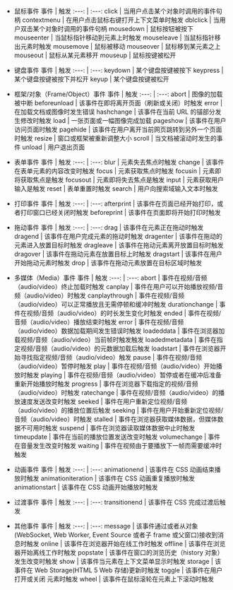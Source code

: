 <!--
 * @Autor: 卢建
 * @LastEditors: 卢建
 * @Description: addEventListener可以监听哪些东西
 * @Date: 2021-02-01 09:32:25
 * @LastEditTime: 2021-02-01 13:16:05
-->
* 鼠标事件
事件 | 触发
:---: | :---:
click | 当用户点击某个对象时调用的事件句柄
contextmenu | 在用户点击鼠标右键打开上下文菜单时触发
dblclick | 当用户双击某个对象时调用的事件句柄
mousedown | 鼠标按钮被按下
mouseenter | 当鼠标指针移动到元素上时触发
mouseleave | 当鼠标指针移出元素时触发
mousemove | 鼠标被移动
mouseover | 鼠标移到某元素之上
mouseout | 鼠标从某元素移开
mouseup | 鼠标按键被松开
      
       
* 键盘事件
事件 | 触发
:---: | :---:
keydown | 某个键盘按键被按下
keypress | 某个键盘按键被按下并松开
keyup | 某个键盘按键被松开
      
     
* 框架/对象（Frame/Object）事件
事件 | 触发
:---: | :---:
abort | 图像的加载被中断
beforeunload | 该事件在即将离开页面（刷新或关闭）时触发
error | 在加载文档或图像时发生错误
hashchange | 该事件在当前 URL 的锚部分发生修改时触发
load | 一张页面或一幅图像完成加载
pageshow | 该事件在用户访问页面时触发
pagehide | 该事件在用户离开当前网页跳转到另外一个页面时触发
resize | 窗口或框架被重新调整大小
scroll | 当文档被滚动时发生的事件
unload | 用户退出页面
      
        
* 表单事件
事件 | 触发
:---: | :---:
blur | 元素失去焦点时触发
change | 该事件在表单元素的内容改变时触发
focus | 元素获取焦点时触发
focusin | 元素即将获取焦点是触发
focusout | 元素即将失去焦点是触发
input | 元素获取用户输入是触发
reset | 表单重置时触发
search | 用户向搜索域输入文本时触发
   
     
* 打印事件
事件 | 触发
:---: | :---:
afterprint | 该事件在页面已经开始打印，或者打印窗口已经关闭时触发
beforeprint | 该事件在页面即将开始打印时触发
     
     
* 拖动事件
事件 | 触发
:---: | :---:
drag | 该事件在元素正在拖动时触发
dragend | 该事件在用户完成元素的拖动时触发
dragenter | 该事件在拖动的元素进入放置目标时触发
dragleave | 该事件在拖动元素离开放置目标时触发
dragover | 该事件在拖动元素在放置目标上时触发
dragstart | 该事件在用户开始拖动元素时触发
drop | 该事件在拖动元素放置在目标区域时触发
     
     
* 多媒体（Media）事件
事件 | 触发
:---: | :---:
abort | 事件在视频/音频（audio/video）终止加载时触发
canplay | 事件在用户可以开始播放视频/音频（audio/video）时触发
canplaythrough | 事件在视频/音频（audio/video）可以正常播放且无需停顿和缓冲时触发
durationchange | 事件在视频/音频（audio/video）的时长发生变化时触发
ended | 事件在视频/音频（audio/video）播放结束时触发
error | 事件在视频/音频（audio/video）数据加载期间发生错误时触发
loadeddata | 事件在浏览器加载视频/音频（audio/video）当前帧时触发触发
loadedmetadata | 事件在指定视频/音频（audio/video）的元数据加载后触发
loadstart | 事件在浏览器开始寻找指定视频/音频（audio/video）触发
pause | 事件在视频/音频（audio/video）暂停时触发
play | 事件在视频/音频（audio/video）开始播放时触发
playing | 事件在视频/音频（audio/video）暂停或者在缓冲后准备重新开始播放时触发
progress | 事件在浏览器下载指定的视频/音频（audio/video）时触发
ratechange | 事件在视频/音频（audio/video）的播放速度发送改变时触发
seeked | 事件在用户重新定位视频/音频（audio/video）的播放位置后触发
seeking | 事件在用户开始重新定位视频/音频（audio/video）时触发
stalled | 事件在浏览器获取媒体数据，但媒体数据不可用时触发
suspend | 事件在浏览器读取媒体数据中止时触发
timeupdate | 事件在当前的播放位置发送改变时触发
volumechange | 事件在音量发生改变时触发
waiting | 事件在视频由于要播放下一帧而需要缓冲时触发
     
     
* 动画事件
事件 | 触发
:---: | :---:
animationend | 该事件在 CSS 动画结束播放时触发
animationiteration | 该事件在 CSS 动画重复播放时触发
animationstart | 该事件在 CSS 动画开始播放时触发
     
     
* 过渡事件
事件 | 触发
:---: | :---:
transitionend | 该事件在 CSS 完成过渡后触发
     
     
* 其他事件
事件 | 触发
:---: | :---:
message | 该事件通过或者从对象(WebSocket, Web Worker, Event Source 或者子 frame 或父窗口)接收到消息时触发
online | 该事件在浏览器开始在线工作时触发
offline | 该事件在浏览器开始离线工作时触发
popstate | 该事件在窗口的浏览历史（history 对象）发生改变时触发
show | 该事件当元素在上下文菜单显示时触发
storage | 该事件在 Web Storage(HTML 5 Web 存储)更新时触发
toggle | 该事件在用户打开或关闭 元素时触发
wheel | 该事件在鼠标滚轮在元素上下滚动时触发